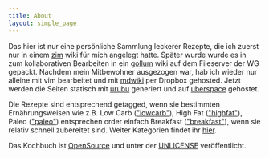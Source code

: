 ```yaml
---
title: About
layout: simple_page
---
```


Das hier ist nur eine persönliche Sammlung leckerer Rezepte, die ich zuerst nur in einem [zim](http://zim-wiki.org/) wiki für mich angelegt hatte. Später wurde wurde es in zum kollaborativen Bearbeiten in ein [gollum](https://github.com/gollum/gollum) wiki auf dem Fileserver der WG gepackt. Nachdem mein Mitbewohner ausgezogen war, hab ich wieder nur alleine mit vim bearbeitet und mit [mdwiki](http://dynalon.github.io/mdwiki/#!index.md) per Dropbox gehosted. Jetzt werden die Seiten statisch mit [urubu](https://github.com/jandecaluwe/urubu) generiert und auf [uberspace](https://uberspace.de/) gehostet.

Die Rezepte sind entsprechend getagged, wenn sie bestimmten Ernährungsweisen wie z.B. Low Carb (["lowcarb"](tag/lowcarb/)), High Fat (["highfat"](tag/highfat/)), Paleo (["paleo"](tag/paleo/)) entsprechen order einfach Breakfast (["breakfast"](tag/breakfast/)), wenn sie relativ schnell zubereitet sind. Weiter Kategorien findet ihr [hier](tag/).

Das Kochbuch ist [OpenSource](https://github.com/skoenig/kochbuch) und unter der [UNLICENSE](./LICENSE.txt) veröffentlicht.

